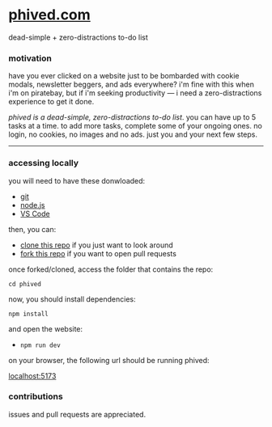 # [phived.com](https://www.phived.com/)

dead-simple + zero-distractions to-do list

### motivation

have you ever clicked on a website just to be bombarded with cookie modals, newsletter beggers, and ads everywhere? i'm fine with this when i'm on piratebay, but if i'm seeking productivity — i need a zero-distractions experience to get it done.

_phived is a dead-simple, zero-distractions to-do list_. you can have up to 5 tasks at a time. to add more tasks, complete some of your ongoing ones. no login, no cookies, no images and no ads. just you and your next few steps.

---

### accessing locally

you will need to have these donwloaded:

- [git](https://git-scm.com/downloads)
- [node.js](https://nodejs.org/en/download/)
- [VS Code](https://code.visualstudio.com/download)

then, you can:

- [clone this repo](https://docs.github.com/en/repositories/creating-and-managing-repositories/cloning-a-repository) if you just want to look around
- [fork this repo](https://docs.github.com/en/get-started/quickstart/fork-a-repo) if you want to open pull requests

once forked/cloned, access the folder that contains the repo:

`cd phived`

now, you should install dependencies:

`npm install`

and open the website:

- `npm run dev`

on your browser, the following url should be running phived:

[localhost:5173](http://localhost:5173/)

### contributions

issues and pull requests are appreciated.

